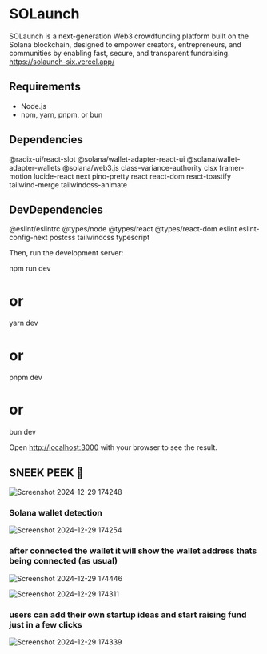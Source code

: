 # SOLaunch
SOLaunch is a next-generation Web3 crowdfunding platform built on the Solana blockchain, designed to empower creators, entrepreneurs, and communities by enabling fast, secure, and transparent fundraising.
https://solaunch-six.vercel.app/

## Requirements

- Node.js
- npm, yarn, pnpm, or bun

## Dependencies
@radix-ui/react-slot
@solana/wallet-adapter-react-ui
@solana/wallet-adapter-wallets
@solana/web3.js
class-variance-authority
clsx
framer-motion
lucide-react
next
pino-pretty
react
react-dom
react-toastify
tailwind-merge
tailwindcss-animate
## DevDependencies
@eslint/eslintrc
@types/node
@types/react
@types/react-dom
eslint
eslint-config-next
postcss
tailwindcss
typescript


Then, run the development server:

npm run dev
# or
yarn dev
# or
pnpm dev
# or
bun dev

Open [http://localhost:3000](http://localhost:3000) with your browser to see the result.

## SNEEK PEEK 👀


![Screenshot 2024-12-29 174248](https://github.com/user-attachments/assets/3ebc1c4d-72c3-4291-96fe-b5d0ca76d87a)

### Solana wallet detection
![Screenshot 2024-12-29 174254](https://github.com/user-attachments/assets/4399bd68-62e5-4c91-aa7b-b7ed0f9e71e2)

### after connected the wallet it will show the wallet address thats being connected (as usual)
![Screenshot 2024-12-29 174446](https://github.com/user-attachments/assets/84c6d3a8-d17d-4330-a334-98eca4105a50)

![Screenshot 2024-12-29 174311](https://github.com/user-attachments/assets/c9649a2e-049e-448e-a738-79f721389b0d)

### users can add their own startup ideas and start raising fund just in a few clicks
![Screenshot 2024-12-29 174339](https://github.com/user-attachments/assets/29c2b834-f787-470c-a307-cc75a0368071)
